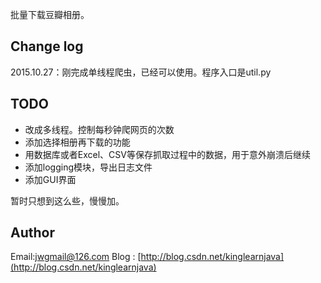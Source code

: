 批量下载豆瓣相册。

## Change log
2015.10.27：刚完成单线程爬虫，已经可以使用。程序入口是util.py

## TODO
- 改成多线程。控制每秒钟爬网页的次数
- 添加选择相册再下载的功能
- 用数据库或者Excel、CSV等保存抓取过程中的数据，用于意外崩溃后继续
- 添加logging模块，导出日志文件
- 添加GUI界面

暂时只想到这么些，慢慢加。


## Author
Email:jwgmail@126.com
Blog : [http://blog.csdn.net/kinglearnjava](http://blog.csdn.net/kinglearnjava)
